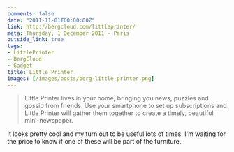 ```yaml
---
comments: false
date: "2011-11-01T00:00:00Z"
link: http://bergcloud.com/littleprinter/
meta: Thursday, 1 December 2011 - Paris
outside_link: true
tags:
- LittlePrinter
- BergCloud
- Gadget
title: Little Printer
images: [/images/posts/berg-little-printer.png]
---
```

> Little Printer lives in your home, bringing you news, puzzles and gossip from friends. Use your smartphone to set up subscriptions and Little Printer will gather them together to create a timely, beautiful mini-newspaper.

It looks pretty cool and my turn out to be useful lots of times. I'm waiting for the price to know if one of these will be part of the furniture.
